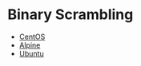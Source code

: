 # Binary Scrambling

* [CentOS](binary-scrambling/centos)
* [Alpine](binary-scrambling/alpine)
* [Ubuntu](binary-scrambling/ubuntu)
